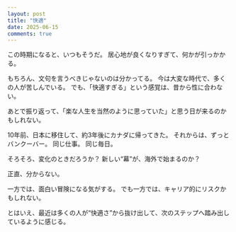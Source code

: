 ```yaml
---
layout: post
title: "快適"
date: 2025-06-15
comments: true
---
```


この時期になると、いつもそうだ。
居心地が良くなりすぎて、何かが引っかかる。

もちろん、文句を言うべきじゃないのは分かってる。
今は大変な時代で、多くの人が苦しんでいる。
でも、「快適すぎる」という感覚は、昔から性に合わない。

あとで振り返って、「楽な人生を当然のように思っていた」と思う日が来るのかもしれない。

10年前、日本に移住して、約3年後にカナダに帰ってきた。
それからは、ずっとバンクーバー。
同じ仕事。
同じ毎日。

そろそろ、変化のときだろうか？
新しい“幕”が、海外で始まるのか？

正直、分からない。

一方では、面白い冒険になる気がする。
でも一方では、キャリア的にリスクかもしれない。

とはいえ、最近は多くの人が“快適さ”から抜け出して、次のステップへ踏み出しているように感じる。
